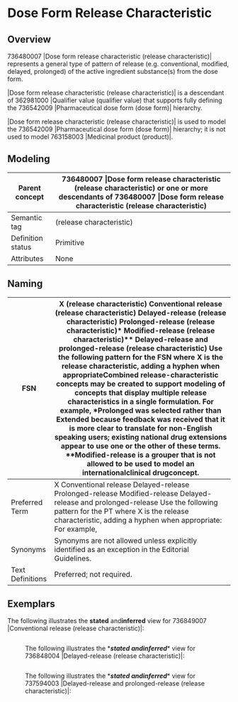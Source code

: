 # Dose Form Release Characteristic

## Overview

736480007 |Dose form release characteristic (release characteristic)| represents a general type of pattern of release (e.g. conventional, modified, delayed, prolonged) of the active ingredient substance(s) from the dose form.

|Dose form release characteristic (release characteristic)| is a descendant of 362981000 |Qualifier value (qualifier value) that supports fully defining the 736542009 |Pharmaceutical dose form (dose form)| hierarchy.

|Dose form release characteristic (release characteristic)| is used to model the 736542009 |Pharmaceutical dose form (dose form)| hierarchy; it is not used to model 763158003 |Medicinal product (product)|.

## Modeling

| Parent concept    | 736480007 \|Dose form release characteristic (release characteristic) or one or more descendants of 736480007 \|Dose form release characteristic (release characteristic) |
| ----------------- | ------------------------------------------------------------------------------------------------------------------------------------------------------------------------- |
| Semantic tag      | (release characteristic)                                                                                                                                                  |
| Definition status | Primitive                                                                                                                                                                 |
| Attributes        | None                                                                                                                                                                      |

## Naming

| FSN              | X (release characteristic) Conventional release (release characteristic) Delayed-release (release characteristic) Prolonged-release (release characteristic)\* Modified-release (release characteristic)\*\* Delayed-release and prolonged-release (release characteristic) Use the following pattern for the FSN where X is the release characteristic, adding a hyphen when appropriateCombined release-characteristic concepts may be created to support modeling of concepts that display multiple release characteristics in a single formulation. For example, \*Prolonged was selected rather than Extended because feedback was received that it is more clear to translate for non-English speaking users; existing national drug extensions appear to use one or the other of these terms. \*\*Modified-release is a grouper that is not allowed to be used to model an internationalclinical drugconcept. |
| ---------------- | -------------------------------------------------------------------------------------------------------------------------------------------------------------------------------------------------------------------------------------------------------------------------------------------------------------------------------------------------------------------------------------------------------------------------------------------------------------------------------------------------------------------------------------------------------------------------------------------------------------------------------------------------------------------------------------------------------------------------------------------------------------------------------------------------------------------------------------------------------------------------------------------------------------------- |
| Preferred Term   | X Conventional release Delayed-release Prolonged-release Modified-release Delayed-release and prolonged-release Use the following pattern for the PT where X is the release characteristic, adding a hyphen when appropriate: For example,                                                                                                                                                                                                                                                                                                                                                                                                                                                                                                                                                                                                                                                                           |
| Synonyms         | Synonyms are not allowed unless explicitly identified as an exception in the Editorial Guidelines.                                                                                                                                                                                                                                                                                                                                                                                                                                                                                                                                                                                                                                                                                                                                                                                                                   |
| Text Definitions | Preferred; not required.                                                                                                                                                                                                                                                                                                                                                                                                                                                                                                                                                                                                                                                                                                                                                                                                                                                                                             |

## Exemplars

The following illustrates the **stated** and**inferred** view for 736849007 |Conventional release (release characteristic)|:

<figure><img src="../../../../../pharmaceutical-and-biologic-product/images/174691187.png" alt=""><figcaption><p>The following illustrates the *<em><strong>stated andinferred</strong></em>* view for 736848004 |Delayed-release (release characteristic)|:</p></figcaption></figure>

<figure><img src="../../../../../pharmaceutical-and-biologic-product/images/174691186.png" alt=""><figcaption><p>The following illustrates the *<em><strong>stated andinferred</strong></em>* view for 737594003 |Delayed-release and prolonged-release (release characteristic)|:</p></figcaption></figure>

<figure><img src="../../../../../pharmaceutical-and-biologic-product/images/174691185.png" alt=""><figcaption></figcaption></figure>
